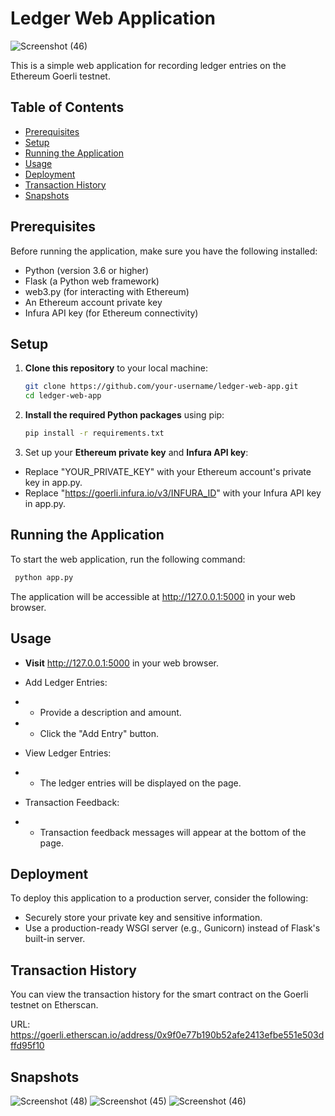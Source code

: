 # Ledger Web Application

![Screenshot (46)](https://github.com/ayushete02/Tegro/assets/75811912/61c89e5d-dfa3-470f-96de-121419420408)

This is a simple web application for recording ledger entries on the Ethereum Goerli testnet.

## Table of Contents

- [Prerequisites](#prerequisites)
- [Setup](#setup)
- [Running the Application](#running-the-application)
- [Usage](#usage)
- [Deployment](#deployment)
- [Transaction History](#transaction-history)
- [Snapshots](#snapshots)

## Prerequisites

Before running the application, make sure you have the following installed:

- Python (version 3.6 or higher)
- Flask (a Python web framework)
- web3.py (for interacting with Ethereum)
- An Ethereum account private key
- Infura API key (for Ethereum connectivity)

## Setup

1. **Clone this repository** to your local machine:

   ```bash
   git clone https://github.com/your-username/ledger-web-app.git
   cd ledger-web-app 
   ```

2. **Install the required Python packages** using pip:

   ```bash 
   pip install -r requirements.txt
   ```

3. Set up your **Ethereum private key** and **Infura API key**:

- Replace "YOUR_PRIVATE_KEY" with your Ethereum account's private key in app.py.
- Replace "https://goerli.infura.io/v3/INFURA_ID" with your Infura API key in app.py.

## Running the Application

To start the web application, run the following command:

  ```bash
   python app.py
   ```
The application will be accessible at http://127.0.0.1:5000 in your web browser.


## Usage
- **Visit** http://127.0.0.1:5000 in your web browser.

- Add Ledger Entries:
- - Provide a description and amount.
- - Click the "Add Entry" button.

- View Ledger Entries:

- - The ledger entries will be displayed on the page.

- Transaction Feedback:
- - Transaction feedback messages will appear at the bottom of the page.

## Deployment
To deploy this application to a production server, consider the following:

- Securely store your private key and sensitive information.
- Use a production-ready WSGI server (e.g., Gunicorn) instead of Flask's built-in server.

## Transaction History
You can view the transaction history for the smart contract on the Goerli testnet on Etherscan.

URL: https://goerli.etherscan.io/address/0x9f0e77b190b52afe2413efbe551e503dffd95f10

## Snapshots
![Screenshot (48)](https://github.com/ayushete02/Tegro/assets/75811912/36441a5a-d6c5-416e-bd95-8fc725290c4c)
![Screenshot (45)](https://github.com/ayushete02/Tegro/assets/75811912/b7e29dbe-65ea-494d-8c53-057fdb255342)
![Screenshot (46)](https://github.com/ayushete02/Tegro/assets/75811912/23455b7c-36e3-44b4-8168-cdc9ff61d45e)
